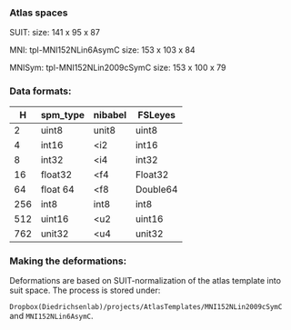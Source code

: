 ### Atlas spaces 

SUIT: 
size: 141 x 95 x  87

MNI: tpl-MNI152NLin6AsymC
size: 153 x 103 x 84

MNISym: tpl-MNI152NLin2009cSymC
size: 153 x 100 x  79


### Data formats: 

|H | spm_type | nibabel | FSLeyes |
|--|-----------------|------------|-------------|
|2 |  uint8	 | unit8 | uint8|
|4 | int16  | <i2 | int16|
|8  | int32  | <i4 | int32|
|16| float32 | <f4 | Float32|
|64| float 64 | <f8 | Double64|
|256 | int8 | int8 |int8|
|512| uint16 |  <u2 | uint16 |
|762 | unit32 | <u4 |unit32|


### Making the deformations: 
Deformations are based on SUIT-normalization of the atlas template into suit space. 
The process is stored under: 

``Dropbox(Diedrichsenlab)/projects/AtlasTemplates/MNI152NLin2009cSymC`` and ``MNI152NLin6AsymC``. 

